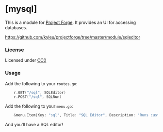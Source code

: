 <!--- Content managed by Project Forge, see [projectforge.md] for details. -->
# [mysql]

This is a module for [Project Forge](https://projectforge.dev). It provides an UI for accessing databases.

https://github.com/kyleu/projectforge/tree/master/module/sqleditor

### License

Licensed under [CC0](https://creativecommons.org/share-your-work/public-domain/cc0)

### Usage

Add the following to your `routes.go`:

```go
	r.GET("/sql", SQLEditor)
	r.POST("/sql", SQLRun)
```

Add the following to your `menu.go`:

```go
	&menu.Item{Key: "sql", Title: "SQL Editor", Description: "Runs custom SQL", Icon: "cog", Route: "/sql"}
```

And you'll have a SQL editor!
